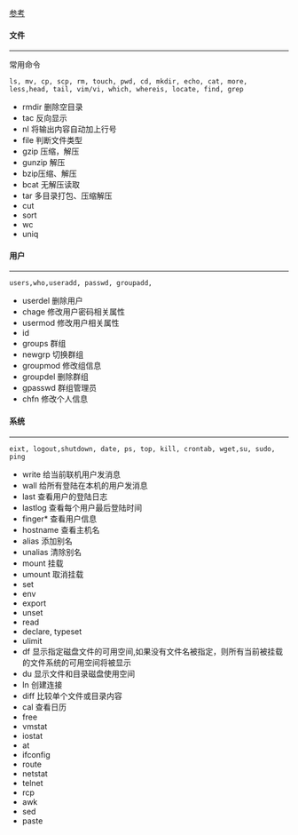 [参考](http://www.codeceo.com/article/100-linux-useful-command.html)
#### 文件
---
常用命令
```
ls, mv, cp, scp, rm, touch, pwd, cd, mkdir, echo, cat, more, less,head, tail, vim/vi, which, whereis, locate, find, grep
```
- rmdir 删除空目录
- tac 反向显示
- nl 将输出内容自动加上行号
- file 判断文件类型
- gzip 压缩，解压
- gunzip 解压
- bzip压缩、解压
- bcat 无解压读取
- tar 多目录打包、压缩解压
- cut
- sort
- wc
- uniq

#### 用户
--- 
```
users,who,useradd, passwd, groupadd, 
```
- userdel 删除用户
- chage 修改用户密码相关属性
- usermod 修改用户相关属性
- id
- groups 群组
- newgrp 切换群组
- groupmod 修改组信息
- groupdel 删除群组
- gpasswd 群组管理员
- chfn 修改个人信息
#### 系统
----
```
eixt, logout,shutdown, date, ps, top, kill, crontab, wget,su, sudo, ping
```
- write 给当前联机用户发消息
- wall 给所有登陆在本机的用户发消息
- last 查看用户的登陆日志
- lastlog 查看每个用户最后登陆时间
- finger* 查看用户信息
- hostname 查看主机名
- alias 添加别名
- unalias 清除别名
- mount 挂载
- umount 取消挂载
- set
- env
- export
- unset
- read
- declare, typeset
- ulimit
- df 显示指定磁盘文件的可用空间,如果没有文件名被指定，则所有当前被挂载的文件系统的可用空间将被显示
- du 显示文件和目录磁盘使用空间
- ln 创建连接
- diff 比较单个文件或目录内容
- cal 查看日历
- free
- vmstat
- iostat
- at
- ifconfig
- route
- netstat
- telnet
- rcp
- awk
- sed
- paste
